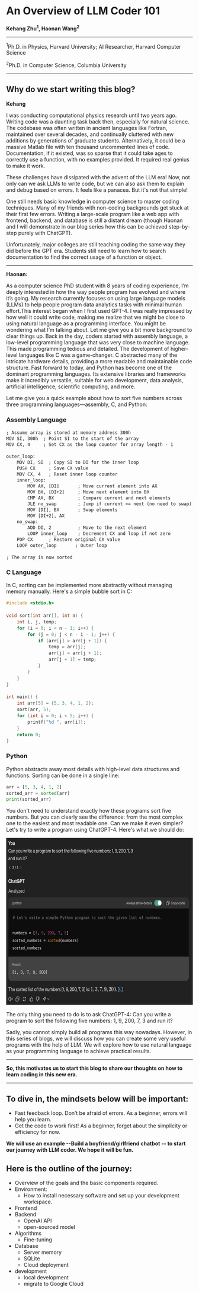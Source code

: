 # An Overview of LLM Coder 101

**Kehang Zhu<sup>1</sup>, Haonan Wang<sup>2</sup>**

---

<sup>1</sup>Ph.D. in Physics, Harvard University; AI Researcher, Harvard Computer Science

<sup>2</sup>Ph.D. in Computer Science, Columbia University

---

## Why do we start writing this blog?

**Kehang**

I was conducting computational physics research until two years ago. Writing code was a daunting task back then, especially for natural science. The codebase was often written in ancient languages like Fortran, maintained over several decades, and continually cluttered with new additions by generations of graduate students. Alternatively, it could be a massive Matlab file with ten thousand uncommented lines of code. Documentation, if it existed, was so sparse that it could take ages to correctly use a function, with no examples provided. It required real genius to make it work.

These challenges have dissipated with the advent of the LLM era! Now, not only can we ask LLMs to write code, but we can also ask them to explain and debug based on errors. It feels like a panacea. But it's not that simple!

One still needs basic knowledge in computer science to master coding techniques. Many of my friends with non-coding backgrounds get stuck at their first few errors. Writing a large-scale program like a web app with frontend, backend, and database is still a distant dream (though Haonan and I will demonstrate in our blog series how this can be achieved step-by-step purely with ChatGPT).

Unfortunately, major colleges are still teaching coding the same way they did before the GPT era. Students still need to learn how to search documentation to find the correct usage of a function or object.

---
**Haonan:**

As a computer science PhD student with 8 years of coding experience, I’m deeply interested in how the way people program has evolved and where it’s going. My research currently focuses on using large language models (LLMs) to help people program data analytics tasks with minimal human effort.This interest began when I first used GPT-4. I was really impressed by how well it could write code, making me realize that we might be close to using natural language as a programming interface.
You might be wondering what I’m talking about. Let me give you a bit more background to clear things up.
Back in the day, coders started with assembly language, a low-level programming language that was very close to machine language. This made programming tedious and detailed. The development of higher-level languages like C was a game-changer. C abstracted many of the intricate hardware details, providing a more readable and maintainable code structure. Fast forward to today, and Python has become one of the dominant programming languages. Its extensive libraries and frameworks make it incredibly versatile, suitable for web development, data analysis, artificial intelligence, scientific computing, and more.

Let me give you a quick example about how to sort five numbers across three programming languages—assembly, C, and Python:
### Assembly Language
```assembly
; Assume array is stored at memory address 300h
MOV SI, 300h  ; Point SI to the start of the array
MOV CX, 4     ; Set CX as the loop counter for array length - 1

outer_loop:
    MOV DI, SI  ; Copy SI to DI for the inner loop
    PUSH CX     ; Save CX value
    MOV CX, 4   ; Reset inner loop counter
    inner_loop:
        MOV AX, [DI]       ; Move current element into AX
        MOV BX, [DI+2]     ; Move next element into BX
        CMP AX, BX         ; Compare current and next elements
        JLE no_swap        ; Jump if current <= next (no need to swap)
        MOV [DI], BX       ; Swap elements
        MOV [DI+2], AX
    no_swap:
        ADD DI, 2          ; Move to the next element
        LOOP inner_loop    ; Decrement CX and loop if not zero
    POP CX      ; Restore original CX value
    LOOP outer_loop       ; Outer loop

; The array is now sorted
```
### C Language
In C, sorting can be implemented more abstractly without managing memory manually. Here's a simple bubble sort in C:

```c
#include <stdio.h>

void sort(int arr[], int n) {
    int i, j, temp;
    for (i = 0; i < n - 1; i++) {
        for (j = 0; j < n - i - 1; j++) {
            if (arr[j] > arr[j + 1]) {
                temp = arr[j];
                arr[j] = arr[j + 1];
                arr[j + 1] = temp;
            }
        }
    }
}

int main() {
    int arr[5] = {5, 3, 4, 1, 2};
    sort(arr, 5);
    for (int i = 0; i < 5; i++) {
        printf("%d ", arr[i]);
    }
    return 0;
}
```
### Python
Python abstracts away most details with high-level data structures and functions. Sorting can be done in a single line:

```python
arr = [5, 3, 4, 1, 2]
sorted_arr = sorted(arr)
print(sorted_arr)
```
You don't need to understand exactly how these programs sort five numbers. But you can clearly see the difference: from the most complex one to the easiest and most readable one. 
Can we make it even simpler? Let's try to write a program using ChatGPT-4. Here's what we should do:

<img src="image.jpg" height="450"/>

The only thing you need to do is to ask ChatGPT-4: Can you write a program to sort the following five numbers: 1, 9, 200, 7, 3 and run it?

Sadly, you cannot simply build all programs this way nowadays. However, in this series of blogs, we will discuss how you can create some very useful programs with the help of LLM. We will explore how to use natural language as your programming language to achieve practical results.

---

**So, this motivates us to start this blog to share our thoughts on how to learn coding in this new era.**

---

## To dive in, the mindsets below will be important:

- Fast feedback loop. Don’t be afraid of errors. As a beginner, errors will help you learn.
- Get the code to work first! As a beginner, forget about the simplicity or efficiency for now.

**We will use an example --Build a boyfriend/girlfriend chatbot -- to start our journey with LLM coder. We hope it will be fun.**

## Here is the outline of the journey:

- Overview of the goals and the basic components required.
- Environment:
    - How to install necessary software and set up your development workspace.
- Frontend
- Backend
    - OpenAI API
    - open-sourced model
- Algorithms
    - Fine-tuning
- Database
    - Server memory
    - SQLite
    - Cloud deployment
- development
    - local development
    - migrate to Google Cloud
